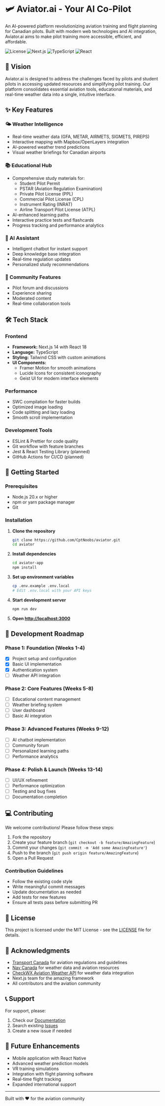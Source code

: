 # 🛩️ Aviator.ai - Your AI Co-Pilot

An AI-powered platform revolutionizing aviation training and flight planning for Canadian pilots. Built with modern web technologies and AI integration, Aviator.ai aims to make pilot training more accessible, efficient, and affordable.

![License](https://img.shields.io/badge/license-MIT-blue.svg)
![Next.js](https://img.shields.io/badge/Next.js-14-black)
![TypeScript](https://img.shields.io/badge/TypeScript-5-blue)
![React](https://img.shields.io/badge/React-18-blue)

## 🎯 Vision

Aviator.ai is designed to address the challenges faced by pilots and student pilots in accessing updated resources and simplifying pilot training. Our platform consolidates essential aviation tools, educational materials, and real-time weather data into a single, intuitive interface.

## ✨ Key Features

### 🌤️ Weather Intelligence
- Real-time weather data (GFA, METAR, AIRMETS, SIGMETS, PIREPS)
- Interactive mapping with Mapbox/OpenLayers integration
- AI-powered weather trend predictions
- Visual weather briefings for Canadian airports

### 📚 Educational Hub
- Comprehensive study materials for:
  - Student Pilot Permit
  - PSTAR (Aviation Regulation Examination)
  - Private Pilot License (PPL)
  - Commercial Pilot License (CPL)
  - Instrument Rating (INRAT)
  - Airline Transport Pilot License (ATPL)
- AI-enhanced learning paths
- Interactive practice tests and flashcards
- Progress tracking and performance analytics

### 🤖 AI Assistant
- Intelligent chatbot for instant support
- Deep knowledge base integration
- Real-time regulation updates
- Personalized study recommendations

### 👥 Community Features
- Pilot forum and discussions
- Experience sharing
- Moderated content
- Real-time collaboration tools

## 🛠️ Tech Stack

### Frontend
- **Framework:** Next.js 14 with React 18
- **Language:** TypeScript
- **Styling:** Tailwind CSS with custom animations
- **UI Components:** 
  - Framer Motion for smooth animations
  - Lucide Icons for consistent iconography
  - Geist UI for modern interface elements

### Performance
- SWC compilation for faster builds
- Optimized image loading
- Code splitting and lazy loading
- Smooth scroll implementation

### Development Tools
- ESLint & Prettier for code quality
- Git workflow with feature branches
- Jest & React Testing Library (planned)
- GitHub Actions for CI/CD (planned)

## 🚀 Getting Started

### Prerequisites
- Node.js 20.x or higher
- npm or yarn package manager
- Git

### Installation

1. **Clone the repository**
   ```bash
   git clone https://github.com/CptNoobs/aviator.git
   cd aviator
   ```

2. **Install dependencies**
   ```bash
   cd aviator-app
   npm install
   ```

3. **Set up environment variables**
   ```bash
   cp .env.example .env.local
   # Edit .env.local with your API keys
   ```

4. **Start development server**
   ```bash
   npm run dev
   ```

5. **Open [http://localhost:3000](http://localhost:3000)**

## 📝 Development Roadmap

### Phase 1: Foundation (Weeks 1-4)
- [x] Project setup and configuration
- [x] Basic UI implementation
- [x] Authentication system
- [ ] Weather API integration

### Phase 2: Core Features (Weeks 5-8)
- [ ] Educational content management
- [ ] Weather briefing system
- [ ] User dashboard
- [ ] Basic AI integration

### Phase 3: Advanced Features (Weeks 9-12)
- [ ] AI chatbot implementation
- [ ] Community forum
- [ ] Personalized learning paths
- [ ] Performance analytics

### Phase 4: Polish & Launch (Weeks 13-14)
- [ ] UI/UX refinement
- [ ] Performance optimization
- [ ] Testing and bug fixes
- [ ] Documentation completion

## 💻 Contributing

We welcome contributions! Please follow these steps:

1. Fork the repository
2. Create your feature branch (`git checkout -b feature/AmazingFeature`)
3. Commit your changes (`git commit -m 'Add some AmazingFeature'`)
4. Push to the branch (`git push origin feature/AmazingFeature`)
5. Open a Pull Request

### Contribution Guidelines
- Follow the existing code style
- Write meaningful commit messages
- Update documentation as needed
- Add tests for new features
- Ensure all tests pass before submitting PR

## 📄 License

This project is licensed under the MIT License - see the [LICENSE](LICENSE) file for details.

## 🙏 Acknowledgments

- [Transport Canada](https://tc.canada.ca/) for aviation regulations and guidelines
- [Nav Canada](https://www.navcanada.ca/) for weather data and aviation resources
- [CheckWX Aviation Weather API](https://www.checkwx.com/) for weather data integration
- Next.js team for the amazing framework
- All contributors and the aviation community

## 📞 Support

For support, please:
1. Check our [Documentation](docs/README.md)
2. Search existing [Issues](https://github.com/CptNoobs/aviator/issues)
3. Create a new issue if needed

## 🔮 Future Enhancements

- Mobile application with React Native
- Advanced weather prediction models
- VR training simulations
- Integration with flight planning software
- Real-time flight tracking
- Expanded international support

---

Built with ❤️ for the aviation community 